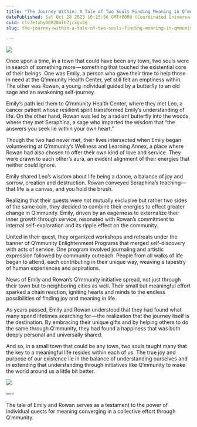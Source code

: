```yaml
---
title: "The Journey Within: A Tale of Two Souls Finding Meaning in Q’mmunity"
datePublished: Sat Oct 28 2023 16:15:56 GMT+0000 (Coordinated Universal Time)
cuid: clv7e1xhy00020alb7jcxgv8q
slug: the-journey-within-a-tale-of-two-souls-finding-meaning-in-qmmunity-566623fbfec7

---
```


![](https://cdn.hashnode.com/res/hashnode/image/upload/v1713574563158/9081ca25-69b0-4087-be2d-1c93d7fef681.jpeg)

Once upon a time, in a town that could have been any town, two souls were in search of something more — something that touched the existential core of their beings. One was Emily, a person who gave their time to help those in need at the Q’mmunity Health Center, yet still felt an emptiness within. The other was Rowan, a young individual guided by a butterfly to an old sage and an awakening self-journey.

Emily’s path led them to Q’mmunity Health Center, where they met Leo, a cancer patient whose resilient spirit transformed Emily’s understanding of life. On the other hand, Rowan was led by a radiant butterfly into the woods, where they met Seraphina, a sage who imparted the wisdom that “the answers you seek lie within your own heart.”

Though the two had never met, their lives intersected when Emily began volunteering at Q’mmunity’s Wellness and Learning Annex, a place where Rowan had also chosen to offer their own kind of love and service. They were drawn to each other’s aura, an evident alignment of their energies that neither could ignore.

Emily shared Leo’s wisdom about life being a dance, a balance of joy and sorrow, creation and destruction. Rowan conveyed Seraphina’s teaching — that life is a canvas, and you hold the brush.

Realizing that their quests were not mutually exclusive but rather two sides of the same coin, they decided to combine their energies to effect greater change in Q’mmunity. Emily, driven by an eagerness to externalize their inner growth through service, resonated with Rowan’s commitment to internal self-exploration and its ripple effect on the community.

United in their quest, they organized workshops and retreats under the banner of Q’mmunity Enlightenment Programs that merged self-discovery with acts of service. One program involved journaling and artistic expression followed by community outreach. People from all walks of life began to attend, each contributing in their unique way, weaving a tapestry of human experiences and aspirations.

News of Emily and Rowan’s Q’mmunity initiative spread, not just through their town but to neighboring cities as well. Their small but meaningful effort sparked a chain reaction, igniting hearts and minds to the endless possibilities of finding joy and meaning in life.

As years passed, Emily and Rowan understood that they had found what many spend lifetimes searching for — the realization that the journey itself is the destination. By embracing their unique gifts and by helping others to do the same through Q’mmunity, they had found a happiness that was both deeply personal and universally shared.

And so, in a small town that could be any town, two souls taught many that the key to a meaningful life resides within each of us. The true joy and purpose of our existence lie in the balance of understanding ourselves and in extending that understanding through initiatives like Q’mmunity to make the world around us a little bit better.

![](https://cdn.hashnode.com/res/hashnode/image/upload/v1713574564679/c54e09f2-2a6a-499d-96c7-10ff6c2e31af.jpeg)

— -

The tale of Emily and Rowan serves as a testament to the power of individual quests for meaning converging in a collective effort through Q’mmunity.